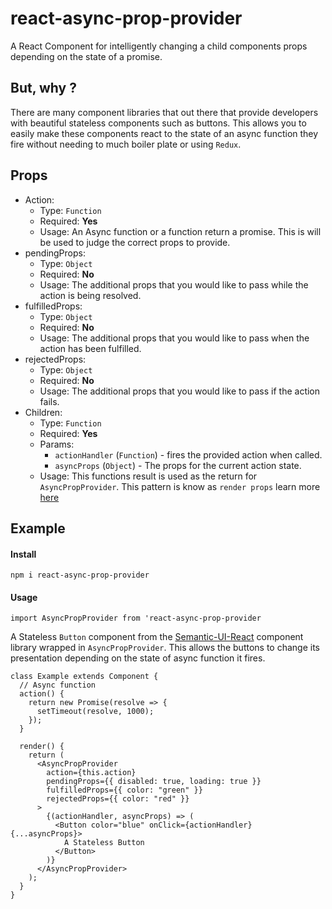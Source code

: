 # react-async-prop-provider

A React Component for intelligently changing a child components props depending on the state of a promise.

## But, why ?

There are many component libraries that out there that provide developers with beautiful stateless components such as buttons. This allows you to easily make these components react to the state of an async function they fire without needing to much boiler plate or using `Redux`.

## Props

* Action:
  * Type: `Function`
  * Required: **Yes**
  * Usage: An Async function or a function return a promise. This is will be used to judge the correct props to provide.
* pendingProps:
  * Type: `Object`
  * Required: **No**
  * Usage: The additional props that you would like to pass while the action is being resolved.
* fulfilledProps:
  * Type: `Object`
  * Required: **No**
  * Usage: The additional props that you would like to pass when the action has been fulfilled.
* rejectedProps:
  * Type: `Object`
  * Required: **No**
  * Usage: The additional props that you would like to pass if the action fails.
* Children:
  * Type: `Function`
  * Required: **Yes**
  * Params:
    * `actionHandler` (`Function`) - fires the provided action when called.
    * `asyncProps` (`Object`) - The props for the current action state.
  * Usage: This functions result is used as the return for `AsyncPropProvider`. This pattern is know as `render props` learn more [here](https://reactjs.org/docs/render-props.html)

## Example

#### Install

```
npm i react-async-prop-provider
```

#### Usage

```
import AsyncPropProvider from 'react-async-prop-provider
```


A Stateless `Button` component from the [Semantic-UI-React](https://github.com/Semantic-Org/Semantic-UI-React) component library wrapped in `AsyncPropProvider`. This allows the buttons to change its presentation depending on the state of async function it fires.

```
class Example extends Component {
  // Async function
  action() {
    return new Promise(resolve => {
      setTimeout(resolve, 1000);
    });
  }

  render() {
    return (
      <AsyncPropProvider
        action={this.action}
        pendingProps={{ disabled: true, loading: true }}
        fulfilledProps={{ color: "green" }}
        rejectedProps={{ color: "red" }}
      >
        {(actionHandler, asyncProps) => (
          <Button color="blue" onClick={actionHandler} {...asyncProps}>
            A Stateless Button
          </Button>
        )}
      </AsyncPropProvider>
    );
  }
}
```
